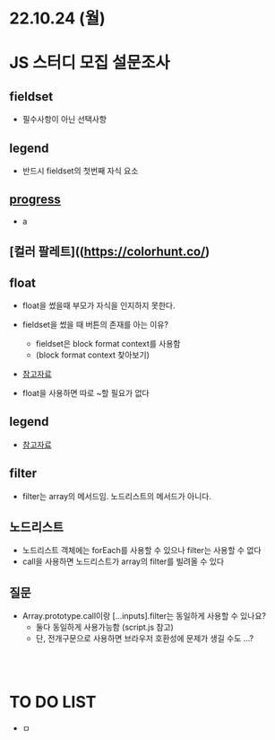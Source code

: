 # 22.10.24 (월)

# JS 스터디 모집 설문조사

## fieldset

- 필수사항이 아닌 선택사항

## legend

- 반드시 fieldset의 첫번째 자식 요소

## [progress](https://developer.mozilla.org/ko/docs/Web/HTML/Element/progress)

- a

## [컬러 팔레트]((https://colorhunt.co/)

## float

- float을 썼을때 부모가 자식을 인지하지 못한다.

- fieldset을 썼을 때 버튼의 존재를 아는 이유?

  - fieldset은 block format context를 사용함
  - (block format context 찾아보기)

- [참고자료](https://html.spec.whatwg.org/multipage/rendering.html#the-fieldset-and-legend-elements)

- float을 사용하면 따로 ~할 필요가 없다

## legend

- [참고자료](https://html.spec.whatwg.org/multipage/rendering.html#rendered-legend)

## filter

- filter는 array의 메서드임. 노드리스트의 메서드가 아니다.

## 노드리스트

- 노드리스트 객체에는 forEach를 사용할 수 있으나 filter는 사용할 수 없다
- call을 사용하면 노드리스트가 array의 filter를 빌려올 수 있다

## 질문

- Array.prototype.call이랑 [...inputs].filter는 동일하게 사용할 수 있나요?
  - 둘다 동일하게 사용가능함 (script.js 참고)
  - 단, 전개구문으로 사용하면 브라우저 호환성에 문제가 생길 수도 ...?

<BR><BR>

# TO DO LIST

- ㅁ
